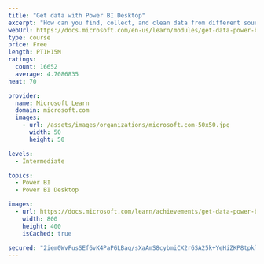 ```yaml
---
title: "Get data with Power BI Desktop"
excerpt: "How can you find, collect, and clean data from different sources? Power BI is a tool for making sense of your data. You will learn tricks to make data-gathering easier."
webUrl: https://docs.microsoft.com/en-us/learn/modules/get-data-power-bi/
type: course
price: Free
length: PT1H15M
ratings:
  count: 16652
  average: 4.7086835
heat: 70

provider:
  name: Microsoft Learn
  domain: microsoft.com
  images:
    - url: /assets/images/organizations/microsoft.com-50x50.jpg
      width: 50
      height: 50

levels:
  - Intermediate

topics:
  - Power BI
  - Power BI Desktop

images:
  - url: https://docs.microsoft.com/learn/achievements/get-data-power-bi-desktop-social.png
    width: 800
    height: 400
    isCached: true

secured: "2iem0WvFusSEf6vK4PaPGLBaq/sXaAmS8cybmiCX2r6SA25k+YeHiZKP8tpklDrT6gfC9kM7JUaReUwmVkUAIYUj73HTLhlfixqSND1qrbx7rvpw+4OW7NwUspEeUL5PpnLBuHphML3oJhR2RgAJ9bG97jkVYOyFTSIjl+vMi4+zBru3OoksuVm2YNiZpOb8dcvgXbBJRYMyjLNsKuH8c7mGbx3epMRsNLxuwjV4FckI1Fw7JWhJ4d0ZSYn7/j7URFAhWOxUzTHwfjCIXkRLqfFNnz/x1X8Lt2pHQ91O1mM0vhGq1CRm9vupqFeUnfs5jGE1v4RRZ94Bp5Qbk8WSvjXCnYiAdG66a1tJCWtozaa1jn000MYcUAt7dj8uJPLoRFVIRkLbPQpF0tw2uhthUx1KlB5epIdIqOXM7rMA5r74eJskj7it/jEdXCIUQjcx;vmQT9LJAxYZpshHQvZ70NQ=="
---
```


